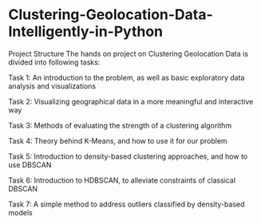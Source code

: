 # Clustering-Geolocation-Data-Intelligently-in-Python

Project Structure
The hands on project on Clustering Geolocation Data is divided into following tasks:

Task 1: An introduction to the problem, as well as basic exploratory data analysis and visualizations  

Task 2: Visualizing geographical data in a more meaningful and interactive way  

Task 3: Methods of evaluating the strength of a clustering algorithm  

Task 4: Theory behind K-Means, and how to use it for our problem  

Task 5: Introduction to density-based clustering approaches, and how to use DBSCAN  

Task 6: Introduction to HDBSCAN, to alleviate constraints of classical DBSCAN  

Task 7: A simple method to address outliers classified by density-based models
